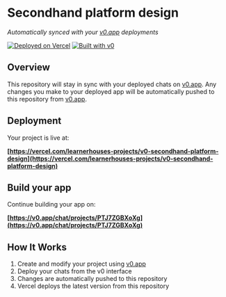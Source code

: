 # Secondhand platform design

*Automatically synced with your [v0.app](https://v0.app) deployments*

[![Deployed on Vercel](https://img.shields.io/badge/Deployed%20on-Vercel-black?style=for-the-badge&logo=vercel)](https://vercel.com/learnerhouses-projects/v0-secondhand-platform-design)
[![Built with v0](https://img.shields.io/badge/Built%20with-v0.app-black?style=for-the-badge)](https://v0.app/chat/projects/PTJ7ZGBXoXg)

## Overview

This repository will stay in sync with your deployed chats on [v0.app](https://v0.app).
Any changes you make to your deployed app will be automatically pushed to this repository from [v0.app](https://v0.app).

## Deployment

Your project is live at:

**[https://vercel.com/learnerhouses-projects/v0-secondhand-platform-design](https://vercel.com/learnerhouses-projects/v0-secondhand-platform-design)**

## Build your app

Continue building your app on:

**[https://v0.app/chat/projects/PTJ7ZGBXoXg](https://v0.app/chat/projects/PTJ7ZGBXoXg)**

## How It Works

1. Create and modify your project using [v0.app](https://v0.app)
2. Deploy your chats from the v0 interface
3. Changes are automatically pushed to this repository
4. Vercel deploys the latest version from this repository